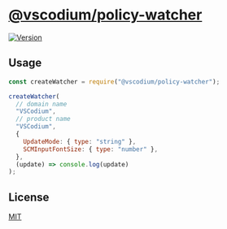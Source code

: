 [@vscodium/policy-watcher](https://github.com/VSCodium/policy-watcher)
======================================================================

[![Version](https://img.shields.io/npm/v/@vscodium/policy-watcher.svg)](https://npmjs.org/package/@vscodium/policy-watcher)

## <a id="usage"></a>Usage

```js
const createWatcher = require("@vscodium/policy-watcher");

createWatcher(
  // domain name
  "VSCodium",
  // product name
  "VSCodium",
  {
    UpdateMode: { type: "string" },
    SCMInputFontSize: { type: "number" },
  },
  (update) => console.log(update)
);
```

## <a id="license"></a>License

[MIT](https://github.com/VSCodium/policy-watcher/blob/master/LICENSE)